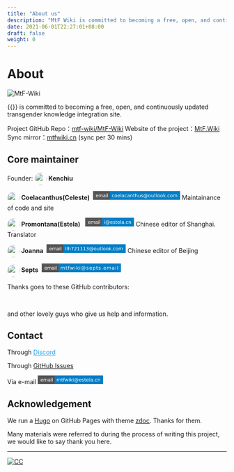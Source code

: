 ```yaml
---
title: "About us"
description: "MtF Wiki is committed to becoming a free, open, and continuously updated transgender knowledge integration site."
date: 2021-06-01T22:27:01+08:00
draft: false
weight: 0
---
```


# About

![MtF-Wiki](./new/mtf-wiki-long.svg)

{{<mtf-wiki>}} is committed to becoming a free, open, and continuously updated transgender knowledge integration site.

Project <i class="bi bi-github" aria-label="GitHub"></i> GitHub Repo：[mtf-wiki/MtF-Wiki](https://github.com/mtf-wiki/MtF-Wiki/)
<i class="bi bi-link-45deg" aria-label="Website"></i> Website of the project：[MtF.Wiki](https://mtf.wiki/)
<i class="bi bi-link-45deg" aria-label="Website"></i> Sync mirror：[mtfwiki.cn](https://mtfwiki.cn/) (sync per 30 mins)

<link rel="stylesheet" href="https://cdn.jsdelivr.net/npm/bootstrap-icons@1.5.0/font/bootstrap-icons.css">

## Core maintainer

Founder: <img src="https://avatars.githubusercontent.com/u/27522149?s=64?v=4" style="display: inline; height:2em;vertical-align: middle; border-radius: 50%;"/> **Kenchiu** <a style="color: unset;" href="https://github.com/kenchiu233"><i class="bi bi-github" aria-label="GitHub"></i></a>

<img src="https://avatars.githubusercontent.com/u/43064781?v=4?s=64" style="display: inline; height:2em;vertical-align: middle; border-radius: 50%;"/> **Coelacanthus(Celeste)** <a style="color: unset;" href="https://github.com/CoelacanthusHex"><i class="bi bi-github" aria-label="GitHub"></i></a>&nbsp;<a href=" mailto:coelacanthus@outlook.com"><svg xmlns="http://www.w3.org/2000/svg" xmlns:xlink="http://www.w3.org/1999/xlink" width="200" height="20" role="img" aria-label="email: coelacanthus@outlook.com"><title>email: coelacanthus@outlook.com</title><g shape-rendering="crispEdges"><rect width="39" height="20" fill="#555"/><rect x="39" width="161" height="20" fill="#007ec6"/></g><g fill="#fff" text-anchor="middle" font-family="Verdana,Geneva,DejaVu Sans,sans-serif" text-rendering="geometricPrecision" font-size="110"><text x="205" y="140" transform="scale(.1)" fill="#fff" textLength="290">email</text><text x="1185" y="140" transform="scale(.1)" fill="#fff" textLength="1510">coelacanthus@outlook.com</text></g></svg></a>
Maintainance of code and site

<img src="https://avatars.githubusercontent.com/u/26759054?v=4?s=64" style="display: inline; height:2em;vertical-align: middle; border-radius: 50%;"/> **Promontana(Estela)** <a style="color: unset;" href="http://github.com/saeziae"><i class="bi bi-github" aria-label="GitHub"></i></a>&nbsp;<a style="color: unset;" href="http://twitter.com/saeziae"><i class="bi bi-twitter" style="color:#1DA1F2" aria-label="Twitter"></i></a>&nbsp;<a href="mailto:i@estela.cn"><svg xmlns="http://www.w3.org/2000/svg" xmlns:xlink="http://www.w3.org/1999/xlink" width="112" height="20" role="img" aria-label="email: i@estela.cn"><title>email: i@estela.cn</title><g shape-rendering="crispEdges"><rect width="39" height="20" fill="#555"/><rect x="39" width="73" height="20" fill="#007ec6"/></g><g fill="#fff" text-anchor="middle" font-family="Verdana,Geneva,DejaVu Sans,sans-serif" text-rendering="geometricPrecision" font-size="110"><text x="205" y="140" transform="scale(.1)" fill="#fff" textLength="290">email</text><text x="745" y="140" transform="scale(.1)" fill="#fff" textLength="630">i@estela.cn</text></g></svg></a>
Chinese editor of Shanghai. Translator

<img src="https://avatars.githubusercontent.com/u/44055214?v=4?s=64" style="display: inline; height:2em;vertical-align: middle; border-radius: 50%;"/> **Joanna** <a style="color: unset;" href="http://github.com/llh721113" class="bi bi-github" aria-label="GitHub"></i></a>&nbsp;<a href=" mailto:llh721113@outlook.com"><svg xmlns="http://www.w3.org/2000/svg" xmlns:xlink="http://www.w3.org/1999/xlink" width="182" height="20" role="img" aria-label="email: llh721113@outlook.com"><title>email: llh721113@outlook.com</title><g shape-rendering="crispEdges"><rect width="39" height="20" fill="#555"/><rect x="39" width="143" height="20" fill="#007ec6"/></g><g fill="#fff" text-anchor="middle" font-family="Verdana,Geneva,DejaVu Sans,sans-serif" text-rendering="geometricPrecision" font-size="110"><text x="205" y="140" transform="scale(.1)" fill="#fff" textLength="290">email</text><text x="1095" y="140" transform="scale(.1)" fill="#fff" textLength="1330">llh721113@outlook.com</text></g></svg></a>
Chinese editor of Beijing

<img src="https://avatars.githubusercontent.com/u/3842474?v=4?s=64" style="display: inline; height:2em;vertical-align: middle; border-radius: 50%;"/> **Septs** <a style="color: unset;" href="http://github.com/septs" class="bi bi-github" aria-label="GitHub"></i></a>&nbsp;<a href="mailto:mtfwiki@septs.email"><svg xmlns="http://www.w3.org/2000/svg" xmlns:xlink="http://www.w3.org/1999/xlink" width="182" height="20" role="img" aria-label="email: mtfwiki@septs.email"><title>email: mtfwiki@septs.email</title><g shape-rendering="crispEdges"><rect width="39" height="20" fill="#555"/><rect x="39" width="143" height="20" fill="#007ec6"/></g><g fill="#fff" text-anchor="middle" font-family="Verdana,Geneva,DejaVu Sans,sans-serif" text-rendering="geometricPrecision" font-size="110"><text x="205" y="140" transform="scale(.1)" fill="#fff" textLength="290">email</text><text x="1095" y="140" transform="scale(.1)" fill="#fff" textLength="1330">mtfwiki@septs.email</text></g></svg></a>

Thanks goes to these GitHub contributors:

<div style="padding: 0 1rem;margin: 0 0 1rem;margin-block-start: 1em;margin-block-end: 1em"><ul id="cons" style="list-style: none;"></ul><br></div>
<p style="float:none;clear:both;"></p>

and other lovely guys who give us help and information.

<script>var getJSON = function(url, callback) {var xhr = new XMLHttpRequest();xhr.open('GET', url, true);xhr.responseType = 'json';xhr.onload = function() {var status = xhr.status;if (status === 200) {callback(null, xhr.response);} else {callback(status, xhr.response);}};xhr.send();};getJSON('https://api.github.com/repos/mtf-wiki/MtF-Wiki/contributors',function(err, data) {if (err === null) {for(i in data){var para = document.createElement("li");var node = document.createElement("a");var node2 = document.createElement("img");para.style="margin: 4px;float: left;";node2.style="width: 32px;height: 32px;border-radius: 50%;";node.href=data[i].html_url;node2.src=data[i].avatar_url;node.appendChild(node2);para.appendChild(node);var element = document.getElementById("cons");element.appendChild(para);}}});</script>

## Contact

Through <a style="color:#1DA1F2" href="https://discord.gg/UtCungsT7V"><i style="color:#1DA1F2" class="bi bi-discord"></i> Discord</a>

Through <a style="color: unset;" href="https://github.com/mtf-wiki/MtF-Wiki/issues/"><i class="bi bi-github" aria-label="GitHub"></i> GitHub Issues</a>

Via e-mail <a href=" mailto:mtfwiki@estela.cn"> <svg xmlns="http://www.w3.org/2000/svg" xmlns:xlink="http://www.w3.org/1999/xlink" width="150" height="20" role="img" aria-label="email: mtfwiki@estela.cn"><title>email: mtfwiki@estela.cn</title><g shape-rendering="crispEdges"><rect width="39" height="20" fill="#555"/><rect x="39" width="111" height="20" fill="#007ec6"/></g><g fill="#fff" text-anchor="middle" font-family="Verdana,Geneva,DejaVu Sans,sans-serif" text-rendering="geometricPrecision" font-size="110"><text x="205" y="140" transform="scale(.1)" fill="#fff" textLength="290">email</text><text x="935" y="140" transform="scale(.1)" fill="#fff" textLength="1010">mtfwiki@estela.cn</text></g></svg></a>

## Acknowledgement

We run a [Hugo][hugo-url] on GitHub Pages with theme [zdoc][zdoc-url]. Thanks for them.

Many materials were referred to during the process of writing this project, we would like to say thank you here.

---

[![CC](https://i.creativecommons.org/l/by-sa/4.0/88x31.png)](https://creativecommons.org/licenses/by-sa/4.0/)

[hugo-url]: https://github.com/gohugoio/hugo
[zdoc-url]: https://github.com/zzossig/hugo-theme-zdoc
